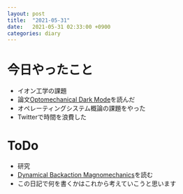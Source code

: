 ```yaml
---
layout: post
title:  "2021-05-31"
date:   2021-05-31 02:33:00 +0900
categories: diary
---
```


# 今日やったこと
- イオン工学の課題
- 論文[Optomechanical Dark Mode](https://doi.org/10.1126/science.1228370)を読んだ
- オペレーティングシステム概論の課題をやった
- Twitterで時間を浪費した

# ToDo
- 研究
- [Dynamical Backaction Magnomechanics](https://arxiv.org/abs/2104.11218)を読む
- この日記で何を書くかはこれから考えていこうと思います
